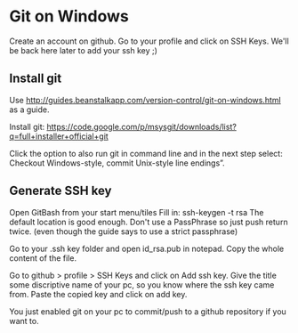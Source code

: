 Git on Windows
======================

Create an account on github.
Go to your profile and click on SSH Keys.
We'll be back here later to add your ssh key ;)

Install git
--------

Use http://guides.beanstalkapp.com/version-control/git-on-windows.html as a guide.

Install git: https://code.google.com/p/msysgit/downloads/list?q=full+installer+official+git

Click the option to also run git in command line and in the next step select: Checkout Windows-style, commit Unix-style line endings”.

Generate SSH key
--------
Open GitBash from your start menu/tiles
Fill in: ssh-keygen -t rsa
The default location is good enough.
Don't use a PassPhrase so just push return twice. (even though the guide says to use a strict passphrase)

Go to your .ssh key folder and open id_rsa.pub in notepad.
Copy the whole content of the file.

Go to github > profile > SSH Keys and click on Add ssh key.
Give the title some discriptive name of your pc, so you know where the ssh key came from.
Paste the copied key and click on add key.

You just enabled git on your pc to commit/push to a github repository if you want to.